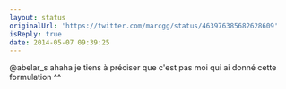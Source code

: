 ```yaml
---
layout: status
originalUrl: 'https://twitter.com/marcgg/status/463976385682628609'
isReply: true
date: 2014-05-07 09:39:25
---
```


@abelar_s ahaha je tiens à préciser que c'est pas moi qui ai donné cette formulation ^^
